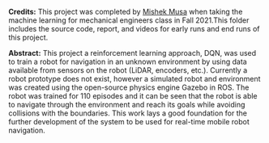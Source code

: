 **Credits:** This project was completed by [Mishek Musa](https://www.linkedin.com/in/mishekmusa/) when taking the machine learning for mechanical engineers class in Fall 2021.This folder includes the source code, report, and videos for early runs and end runs of this project. 

**Abstract:** This project a reinforcement learning approach, DQN, was used to train a robot for navigation in an unknown environment by using data available from sensors on the robot (LiDAR, encoders, etc.). Currently a robot prototype does not exist, however a simulated robot and environment was created using the open-source physics engine Gazebo in ROS. The robot was trained for 110 episodes and it can be seen that the robot is able to navigate through the environment and reach its goals while avoiding collisions with the boundaries. This work lays a good foundation for the further development of the system to be used for real-time mobile robot navigation.
